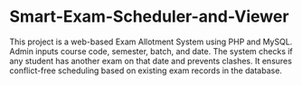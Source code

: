 # Smart-Exam-Scheduler-and-Viewer
This project is a web-based Exam Allotment System using PHP and MySQL. Admin inputs course code, semester, batch, and date. The system checks if any student has another exam on that date and prevents clashes. It ensures conflict-free scheduling based on existing exam records in the database.
